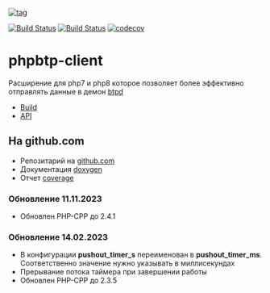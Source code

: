 [![tag](https://img.shields.io/github/v/tag/mambaru/phpbtp-client.svg?sort=semver)](https://github.com/mambaru/phpbtp-client/tree/master)

[![Build Status](https://github.com/mambaru/phpbtp-client/workflows/C++%20CI/badge.svg?branch=master)](https://github.com/mambaru/phpbtp-client/tree/master)
[![Build Status](https://github.com/mambaru/phpbtp-client/workflows/C++%20CI/badge.svg?branch=mambaru)](https://github.com/mambaru/phpbtp-client/tree/mambaru)
[![codecov](https://codecov.io/gh/mambaru/phpbtp-client/branch/master/graph/badge.svg)](https://codecov.io/gh/mambaru/phpbtp-client)

phpbtp-client
=========

Расширение для php7 и php8 которое позволяет более эффективно отправлять данные в демон [btpd](https://github.com/mambaru/btpd)

* [Build](docs-md/build.md)
* [API](docs-md/api.md)

## На github.com

* Репозитарий на [github.com](https://github.com/mambaru/phpbtp-client)
* Документация [doxygen](https://mambaru.github.io/phpbtp-client/index.html)
* Отчет [coverage](https://mambaru.github.io/phpbtp-client/cov-report/index.html)

### Обновление 11.11.2023
* Обновлен PHP-CPP до 2.4.1

### Обновление 14.02.2023
* В конфигурации **pushout_timer_s** переименован в **pushout_timer_ms**. Соответственно значение нужно указывать в миллисекундах
* Прерывание потока таймера при завершении работы
* Обновлен PHP-CPP до 2.3.5
